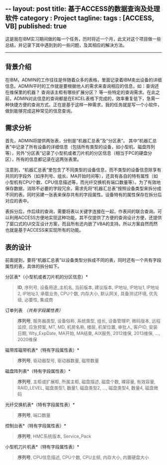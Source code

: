 --
layout: post
title:  基于ACCESS的数据查询及处理软件
category : Project
tagline: 
tags : [ACCESS, VB]
published: true
---

这是我在IBM实习期间做的每一个任务，历时将近一个月，此文对这个项目做一些总结，并记录下其中遇到到的一些问题，及其相应的解决方法。

-----------------

背景介绍
------
在IBM，ADMIN的工作往往是伴随着众多的表格，里面记录着IBM卖出设备的详细信息。ADMIN平时的工作就是要根据他人的需求来查询相应的信息，如：查询还在维保里的机器？ 查询该主柜有哪些扩展分区？ 等一些特定的查询需求。在此之前，ADMIN对此信息的查询都是在EXCEL表格下完成的，效率重复低下，急需一种快捷方便的查询方式。正在是基于这样一种需求，我的任务就是写一个小软件，做到能够完成这种常见的信息查询。

需求分析
-----
首先，ADMIN将提供两张表，分别是“机器汇总表”及“分区表”。 其中“机器汇总表”中记录了所有设备的详细信息（包括所有类型的设备，如小型机、磁盘阵列等），另外“分区表”记录了小型机或者刀片机的分区信息（相当于PC的硬盘分区），所有的信息都记录在这两张表里。

注意到，“机器汇总表”里包含了不同类型的设备信息，而不类型的设备信息除享有共同的字段外（如序列号、组长、MA开始时间等），还具有各自的特有属性（如小型机有CPU个数、CPU信息描述等，而光纤交换机有端口数量等）。为了有效地保存数据，消除不必要的字段冗余，需求先将“机器汇总表”按照设备类型来拆分成不同的表。同时另建一张表来保存共有的字段属性。设备特有的属性保存在拆分后对应的表中。

表拆分后，作后续的查询，需要将表以关键字连接在一起，作表间的联合查询。可以利用ACCESS方便地实现这种功能，其不仅提供了方便的查询设计方便，还提供了窗口式的UI交互设计方案，而且所有还内嵌了VBA的支持。所以方案自然而然也就是基于ACCESS来实现所有的功能。

表的设计
---
前面提到，要将“机器汇总表”以设备类型分拆成不同的表，同时还有一个共有字段属性的表，具体的拆分如下。

分区表*（小型机或者刀片机的分区信息）*

> **ID**, 序列号, 设备用途_主机名, 当前版本, 建议版本, IP地址, IP地址1, IP地址2, IP地址3, 承载业务, CPU个数, 内存大小, 默认网关, 具备测试环境, 优先级, 必要性, 集成商

订单列表 *（共有字段属性表）*

> **序列号**, 服务器类型, 设备俗称, 系统类型, 组长, 设备管理IP, 微码版本, 远程监控, 应急预案, MT, MD, 机房名称, 楼层, 机架位置, 审批人, 客户ID, 安装日期, Wty_ExpDate, MA开始, MA结束, AIX服务, 2012维保, 2013维保, ..., 2020维保

磁带库磁带机表*（特有字段属性表）*

> **序列号**, 驱动器型号, 驱动器数量, 磁带数量

磁盘阵列表*（特有字段属性表）*

> **序列号**, 主柜或扩展柜, 所属主柜, 磁盘描述, 磁盘个数, 裸容量, 有效容量, RAID_LEVEL, 磁盘类型1, 数量1, 磁盘类型2, ..., 磁盘类型4, 数量4, 磁盘微码

光纤交换机表*（特有字段属性表）*

> **序列号**, 端口数量

控制台表*（特有字段属性表）*

> **序列号**, HMC系统版本, Service_Pack

小型机刀片机表*（特有字段属性表）*

> **序列号**, CPU信息描述, CPU个数, CPU主频, 内存大小, 内置硬盘大小





